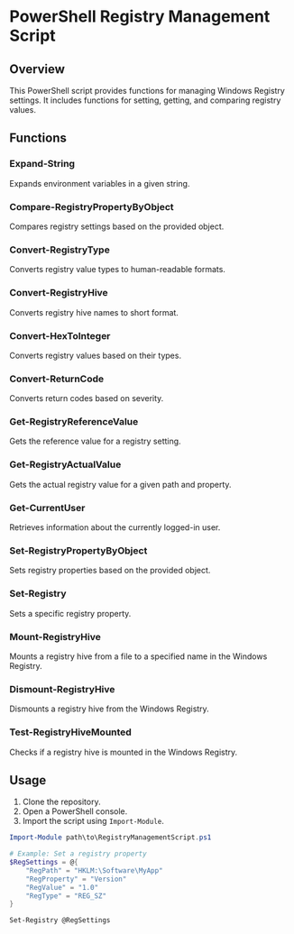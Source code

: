# PowerShell Registry Management Script

## Overview
This PowerShell script provides functions for managing Windows Registry settings. It includes functions for setting, getting, and comparing registry values.

## Functions

### Expand-String
Expands environment variables in a given string.

### Compare-RegistryPropertyByObject
Compares registry settings based on the provided object.

### Convert-RegistryType
Converts registry value types to human-readable formats.

### Convert-RegistryHive
Converts registry hive names to short format.

### Convert-HexToInteger
Converts registry values based on their types.

### Convert-ReturnCode
Converts return codes based on severity.

### Get-RegistryReferenceValue
Gets the reference value for a registry setting.

### Get-RegistryActualValue
Gets the actual registry value for a given path and property.

### Get-CurrentUser
Retrieves information about the currently logged-in user.

### Set-RegistryPropertyByObject
Sets registry properties based on the provided object.

### Set-Registry
Sets a specific registry property.

### Mount-RegistryHive
Mounts a registry hive from a file to a specified name in the Windows Registry.

### Dismount-RegistryHive
Dismounts a registry hive from the Windows Registry.

### Test-RegistryHiveMounted
Checks if a registry hive is mounted in the Windows Registry.

## Usage
1. Clone the repository.
2. Open a PowerShell console.
3. Import the script using `Import-Module`.

```powershell
Import-Module path\to\RegistryManagementScript.ps1

# Example: Set a registry property
$RegSettings = @{
    "RegPath" = "HKLM:\Software\MyApp"
    "RegProperty" = "Version"
    "RegValue" = "1.0"
    "RegType" = "REG_SZ"
}

Set-Registry @RegSettings
